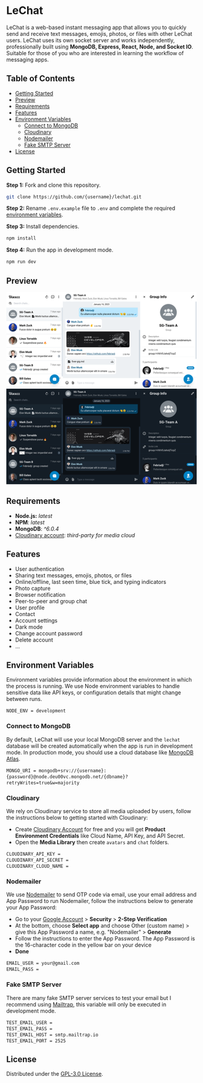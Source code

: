 # LeChat

LeChat is a web-based instant messaging app that allows you to quickly send and receive text messages, emojis, photos, or files with other LeChat users. LeChat uses its own socket server and works independently, professionally built using **MongoDB, Express, React, Node, and Socket IO**. Suitable for those of you who are interested in learning the workflow of messaging apps.

## Table of Contents

- [Getting Started](#getting-started)
- [Preview](#preview)
- [Requirements](#requirements)
- [Features](#features)
- [Environment Variables](#environment-variables)
  - [Connect to MongoDB](#connect-to-mongodb)
  - [Cloudinary](#cloudinary)
  - [Nodemailer](#nodemailer)
  - [Fake SMTP Server](#fake-smtp-server)
- [License](#license)

## Getting Started

**Step 1:** Fork and clone this repository.

```bash
git clone https://github.com/{username}/lechat.git
```

**Step 2:** Rename `.env.example` file to `.env` and complete the required [environment variables](#environment-variables).

**Step 3:** Install dependencies.

```bash
npm install
```

**Step 4:** Run the app in development mode.

```bash
npm run dev
```

## Preview

![cover](/docs/img/light-desktop.png)
![cover](/docs/img/dark-desktop.png)

## Requirements

- **Node.js:** _latest_
- **NPM**: _latest_
- **MongoDB**: _^6.0.4_
- [Cloudinary account](https://cloudinary.com): _third-party for media cloud_

## Features

- User authentication
- Sharing text messages, emojis, photos, or files
- Online/offline, last seen time, blue tick, and typing indicators
- Photo capture
- Browser notification
- Peer-to-peer and group chat
- User profile
- Contact
- Account settings
- Dark mode
- Change account password
- Delete account
- ...

## Environment Variables

Environment variables provide information about the environment in which the process is running. We use Node environment variables to handle sensitive data like API keys, or configuration details that might change between runs.

```
NODE_ENV = development
```

### Connect to MongoDB

By default, LeChat will use your local MongoDB server and the `lechat` database will be created automatically when the app is run in development mode. In production mode, you should use a cloud database like [MongoDB Atlas](https://www.mongodb.com/atlas/database).

```
MONGO_URI = mongodb+srv://{username}:{password}@node.deu00vc.mongodb.net/{dbname}?retryWrites=true&w=majority
```

### Cloudinary

We rely on Cloudinary service to store all media uploaded by users, follow the instructions below to getting started with Cloudinary:

- Create [Cloudinary Account](https://cloudinary.com/) for free and you will get **Product Environment Credentials** like Cloud Name, API Key, and API Secret.
- Open the **Media Library** then create `avatars` and `chat` folders.

```
CLOUDINARY_API_KEY =
CLOUDINARY_API_SECRET =
CLOUDINARY_CLOUD_NAME =
```

### Nodemailer

We use [Nodemailer](https://nodemailer.com/about/) to send OTP code via email, use your email address and App Password to run Nodemailer, follow the instructions below to generate your App Password:

- Go to your [Google Account](https://myaccount.google.com/) > **Security** > **2-Step Verification**
- At the bottom, choose **Select app** and choose Other (custom name) > give this App Password a name, e.g. "Nodemailer" > **Generate**
- Follow the instructions to enter the App Password. The App Password is the 16-character code in the yellow bar on your device
- **Done**

```
EMAIL_USER = your@gmail.com
EMAIL_PASS =
```

### Fake SMTP Server

There are many fake SMTP server services to test your email but I recommend using [Mailtrap](https://mailtrap.io), this variable will only be executed in development mode.

```
TEST_EMAIL_USER =
TEST_EMAIL_PASS =
TEST_EMAIL_HOST = smtp.mailtrap.io
TEST_EMAIL_PORT = 2525
```

## License

Distributed under the [GPL-3.0 License](/LICENSE).
